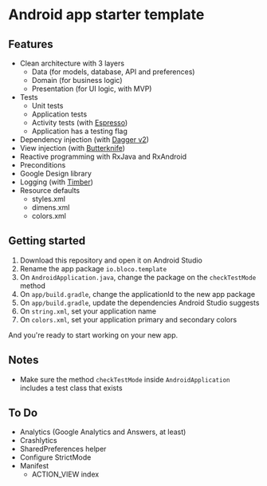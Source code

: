 # Android app starter template

## Features

- Clean architecture with 3 layers
    - Data (for models, database, API and preferences)
    - Domain (for business logic)
    - Presentation (for UI logic, with MVP)
- Tests
    - Unit tests
    - Application tests
    - Activity tests (with [Espresso](https://google.github.io/android-testing-support-library/docs/espresso/))
    - Application has a testing flag
- Dependency injection (with [Dagger v2](http://google.github.io/dagger/))
- View injection (with [Butterknife](http://jakewharton.github.io/butterknife/))
- Reactive programming with RxJava and RxAndroid
- Preconditions
- Google Design library
- Logging (with [Timber](https://github.com/JakeWharton/timber))
- Resource defaults
    - styles.xml
    - dimens.xml
    - colors.xml

## Getting started

1. Download this repository and open it on Android Studio
1. Rename the app package `io.bloco.template`
1. On `AndroidApplication.java`, change the package on the `checkTestMode` method
1. On `app/build.gradle`, change the applicationId to the new app package
1. On `app/build.gradle`, update the dependencies Android Studio suggests
1. On `string.xml`, set your application name 
1. On `colors.xml`, set your application primary and secondary colors 

And you're ready to start working on your new app.

## Notes

- Make sure the method `checkTestMode` inside `AndroidApplication` includes a test class
  that exists

## To Do

- Analytics (Google Analytics and Answers, at least)
- Crashlytics
- SharedPreferences helper
- Configure StrictMode
- Manifest
    - ACTION_VIEW index
